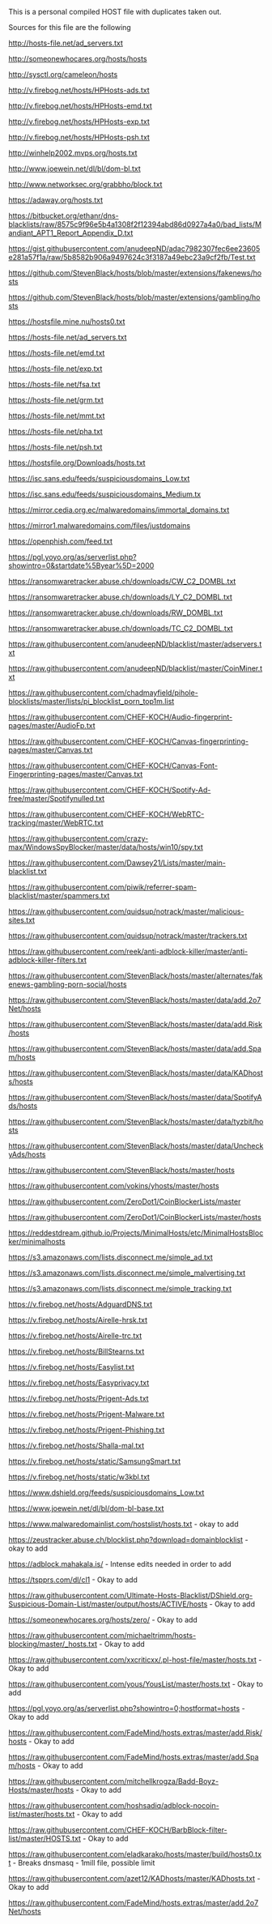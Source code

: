 This is a personal compiled HOST file with duplicates taken out.


Sources for this file are the following

http://hosts-file.net/ad_servers.txt

http://someonewhocares.org/hosts/hosts

http://sysctl.org/cameleon/hosts

http://v.firebog.net/hosts/HPHosts-ads.txt

http://v.firebog.net/hosts/HPHosts-emd.txt

http://v.firebog.net/hosts/HPHosts-exp.txt

http://v.firebog.net/hosts/HPHosts-psh.txt

http://winhelp2002.mvps.org/hosts.txt

http://www.joewein.net/dl/bl/dom-bl.txt

http://www.networksec.org/grabbho/block.txt

https://adaway.org/hosts.txt

https://bitbucket.org/ethanr/dns-blacklists/raw/8575c9f96e5b4a1308f2f12394abd86d0927a4a0/bad_lists/Mandiant_APT1_Report_Appendix_D.txt

https://gist.githubusercontent.com/anudeepND/adac7982307fec6ee23605e281a57f1a/raw/5b8582b906a9497624c3f3187a49ebc23a9cf2fb/Test.txt

https://github.com/StevenBlack/hosts/blob/master/extensions/fakenews/hosts

https://github.com/StevenBlack/hosts/blob/master/extensions/gambling/hosts

https://hostsfile.mine.nu/hosts0.txt

https://hosts-file.net/ad_servers.txt

https://hosts-file.net/emd.txt

https://hosts-file.net/exp.txt

https://hosts-file.net/fsa.txt

https://hosts-file.net/grm.txt

https://hosts-file.net/mmt.txt

https://hosts-file.net/pha.txt

https://hosts-file.net/psh.txt

https://hostsfile.org/Downloads/hosts.txt

https://isc.sans.edu/feeds/suspiciousdomains_Low.txt

https://isc.sans.edu/feeds/suspiciousdomains_Medium.tx

https://mirror.cedia.org.ec/malwaredomains/immortal_domains.txt

https://mirror1.malwaredomains.com/files/justdomains

https://openphish.com/feed.txt

https://pgl.yoyo.org/as/serverlist.php?showintro=0&startdate%5Byear%5D=2000

https://ransomwaretracker.abuse.ch/downloads/CW_C2_DOMBL.txt

https://ransomwaretracker.abuse.ch/downloads/LY_C2_DOMBL.txt

https://ransomwaretracker.abuse.ch/downloads/RW_DOMBL.txt

https://ransomwaretracker.abuse.ch/downloads/TC_C2_DOMBL.txt

https://raw.githubusercontent.com/anudeepND/blacklist/master/adservers.txt

https://raw.githubusercontent.com/anudeepND/blacklist/master/CoinMiner.txt

https://raw.githubusercontent.com/chadmayfield/pihole-blocklists/master/lists/pi_blocklist_porn_top1m.list

https://raw.githubusercontent.com/CHEF-KOCH/Audio-fingerprint-pages/master/AudioFp.txt

https://raw.githubusercontent.com/CHEF-KOCH/Canvas-fingerprinting-pages/master/Canvas.txt

https://raw.githubusercontent.com/CHEF-KOCH/Canvas-Font-Fingerprinting-pages/master/Canvas.txt

https://raw.githubusercontent.com/CHEF-KOCH/Spotify-Ad-free/master/Spotifynulled.txt

https://raw.githubusercontent.com/CHEF-KOCH/WebRTC-tracking/master/WebRTC.txt

https://raw.githubusercontent.com/crazy-max/WindowsSpyBlocker/master/data/hosts/win10/spy.txt

https://raw.githubusercontent.com/Dawsey21/Lists/master/main-blacklist.txt

https://raw.githubusercontent.com/piwik/referrer-spam-blacklist/master/spammers.txt

https://raw.githubusercontent.com/quidsup/notrack/master/malicious-sites.txt

https://raw.githubusercontent.com/quidsup/notrack/master/trackers.txt

https://raw.githubusercontent.com/reek/anti-adblock-killer/master/anti-adblock-killer-filters.txt

https://raw.githubusercontent.com/StevenBlack/hosts/master/alternates/fakenews-gambling-porn-social/hosts

https://raw.githubusercontent.com/StevenBlack/hosts/master/data/add.2o7Net/hosts

https://raw.githubusercontent.com/StevenBlack/hosts/master/data/add.Risk/hosts

https://raw.githubusercontent.com/StevenBlack/hosts/master/data/add.Spam/hosts

https://raw.githubusercontent.com/StevenBlack/hosts/master/data/KADhosts/hosts

https://raw.githubusercontent.com/StevenBlack/hosts/master/data/SpotifyAds/hosts

https://raw.githubusercontent.com/StevenBlack/hosts/master/data/tyzbit/hosts

https://raw.githubusercontent.com/StevenBlack/hosts/master/data/UncheckyAds/hosts

https://raw.githubusercontent.com/StevenBlack/hosts/master/hosts

https://raw.githubusercontent.com/vokins/yhosts/master/hosts

https://raw.githubusercontent.com/ZeroDot1/CoinBlockerLists/master

https://raw.githubusercontent.com/ZeroDot1/CoinBlockerLists/master/hosts

https://reddestdream.github.io/Projects/MinimalHosts/etc/MinimalHostsBlocker/minimalhosts

https://s3.amazonaws.com/lists.disconnect.me/simple_ad.txt

https://s3.amazonaws.com/lists.disconnect.me/simple_malvertising.txt

https://s3.amazonaws.com/lists.disconnect.me/simple_tracking.txt

https://v.firebog.net/hosts/AdguardDNS.txt

https://v.firebog.net/hosts/Airelle-hrsk.txt

https://v.firebog.net/hosts/Airelle-trc.txt

https://v.firebog.net/hosts/BillStearns.txt

https://v.firebog.net/hosts/Easylist.txt

https://v.firebog.net/hosts/Easyprivacy.txt

https://v.firebog.net/hosts/Prigent-Ads.txt

https://v.firebog.net/hosts/Prigent-Malware.txt

https://v.firebog.net/hosts/Prigent-Phishing.txt

https://v.firebog.net/hosts/Shalla-mal.txt

https://v.firebog.net/hosts/static/SamsungSmart.txt

https://v.firebog.net/hosts/static/w3kbl.txt

https://www.dshield.org/feeds/suspiciousdomains_Low.txt

https://www.joewein.net/dl/bl/dom-bl-base.txt

https://www.malwaredomainlist.com/hostslist/hosts.txt - okay to add

https://zeustracker.abuse.ch/blocklist.php?download=domainblocklist - okay to add

https://adblock.mahakala.is/ - Intense edits needed in order to add

https://tspprs.com/dl/cl1 - Okay to add

https://raw.githubusercontent.com/Ultimate-Hosts-Blacklist/DShield.org-Suspicious-Domain-List/master/output/hosts/ACTIVE/hosts - Okay to add

https://someonewhocares.org/hosts/zero/ - Okay to add

https://raw.githubusercontent.com/michaeltrimm/hosts-blocking/master/_hosts.txt - Okay to add

https://raw.githubusercontent.com/xxcriticxx/.pl-host-file/master/hosts.txt - Okay to add

https://raw.githubusercontent.com/yous/YousList/master/hosts.txt - Okay to add

https://pgl.yoyo.org/as/serverlist.php?showintro=0;hostformat=hosts - Okay to add

https://raw.githubusercontent.com/FadeMind/hosts.extras/master/add.Risk/hosts - Okay to add

https://raw.githubusercontent.com/FadeMind/hosts.extras/master/add.Spam/hosts - Okay to add

https://raw.githubusercontent.com/mitchellkrogza/Badd-Boyz-Hosts/master/hosts - Okay to add

https://raw.githubusercontent.com/hoshsadiq/adblock-nocoin-list/master/hosts.txt - Okay to add

https://raw.githubusercontent.com/CHEF-KOCH/BarbBlock-filter-list/master/HOSTS.txt - Okay to add

https://raw.githubusercontent.com/eladkarako/hosts/master/build/hosts0.txt - Breaks dnsmasq - 1mill file, possible limit

https://raw.githubusercontent.com/azet12/KADhosts/master/KADhosts.txt - Okay to add

https://raw.githubusercontent.com/FadeMind/hosts.extras/master/add.2o7Net/hosts
